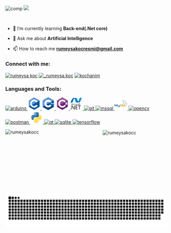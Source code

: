 ![comp](https://github.com/rumeysakocc/rumeysakocc/assets/115664157/344ed2b6-94aa-4ed1-84c9-6d3cbe80b106)
![](https://komarev.com/ghpvc/?username=rumeysakocc&color=blue)


<br>

- 🌱 I’m currently learning **Back-end(.Net core)**

- 💬 Ask me about **Artificial Intelligence**

- 📫 How to reach me **rumeysakocresmi@gmail.com**

<h3 align="left">Connect with me:</h3>
<p align="left">
<a href="https://linkedin.com/in/rumeysa-koç-79a4411b3/" target="blank"><img align="center" src="https://raw.githubusercontent.com/rahuldkjain/github-profile-readme-generator/master/src/images/icons/Social/linked-in-alt.svg" alt="rumeysa koc" height="30" width="40" /></a>
<a href="https://instagram.com/_rumeysa.koc" target="blank"><img align="center" src="https://raw.githubusercontent.com/rahuldkjain/github-profile-readme-generator/master/src/images/icons/Social/instagram.svg" alt="_rumeysa.koc" height="30" width="40" /></a>
<a href="https://discord.gg/kochanim" target="blank"><img align="center" src="https://raw.githubusercontent.com/rahuldkjain/github-profile-readme-generator/master/src/images/icons/Social/discord.svg" alt="kochanim" height="30" width="40" /></a>
</p>

<h3 align="left">Languages and Tools:</h3>
<p align="left"> <a href="https://www.arduino.cc/" target="_blank" rel="noreferrer"> <img src="https://cdn.worldvectorlogo.com/logos/arduino-1.svg" alt="arduino" width="40" height="40"/> </a> <a href="https://www.cprogramming.com/" target="_blank" rel="noreferrer"> <img src="https://raw.githubusercontent.com/devicons/devicon/master/icons/c/c-original.svg" alt="c" width="40" height="40"/> </a> <a href="https://www.w3schools.com/cpp/" target="_blank" rel="noreferrer"> <img src="https://raw.githubusercontent.com/devicons/devicon/master/icons/cplusplus/cplusplus-original.svg" alt="cplusplus" width="40" height="40"/> </a> <a href="https://www.w3schools.com/cs/" target="_blank" rel="noreferrer"> <img src="https://raw.githubusercontent.com/devicons/devicon/master/icons/csharp/csharp-original.svg" alt="csharp" width="40" height="40"/> </a> <a href="https://dotnet.microsoft.com/" target="_blank" rel="noreferrer"> <img src="https://raw.githubusercontent.com/devicons/devicon/master/icons/dot-net/dot-net-original-wordmark.svg" alt="dotnet" width="40" height="40"/> </a> <a href="https://git-scm.com/" target="_blank" rel="noreferrer"> <img src="https://www.vectorlogo.zone/logos/git-scm/git-scm-icon.svg" alt="git" width="40" height="40"/> </a> <a href="https://www.microsoft.com/en-us/sql-server" target="_blank" rel="noreferrer"> <img src="https://www.svgrepo.com/show/303229/microsoft-sql-server-logo.svg" alt="mssql" width="40" height="40"/> </a> <a href="https://www.mysql.com/" target="_blank" rel="noreferrer"> <img src="https://raw.githubusercontent.com/devicons/devicon/master/icons/mysql/mysql-original-wordmark.svg" alt="mysql" width="40" height="40"/> </a> <a href="https://opencv.org/" target="_blank" rel="noreferrer"> <img src="https://www.vectorlogo.zone/logos/opencv/opencv-icon.svg" alt="opencv" width="40" height="40"/> </a> <a href="https://postman.com" target="_blank" rel="noreferrer"> <img src="https://www.vectorlogo.zone/logos/getpostman/getpostman-icon.svg" alt="postman" width="40" height="40"/> </a> <a href="https://www.python.org" target="_blank" rel="noreferrer"> <img src="https://raw.githubusercontent.com/devicons/devicon/master/icons/python/python-original.svg" alt="python" width="40" height="40"/> </a> <a href="https://www.qt.io/" target="_blank" rel="noreferrer"> <img src="https://upload.wikimedia.org/wikipedia/commons/0/0b/Qt_logo_2016.svg" alt="qt" width="40" height="40"/> </a> <a href="https://www.sqlite.org/" target="_blank" rel="noreferrer"> <img src="https://www.vectorlogo.zone/logos/sqlite/sqlite-icon.svg" alt="sqlite" width="40" height="40"/> </a> <a href="https://www.tensorflow.org" target="_blank" rel="noreferrer"> <img src="https://www.vectorlogo.zone/logos/tensorflow/tensorflow-icon.svg" alt="tensorflow" width="40" height="40"/> </a> </p>

<p><img align="left" width="300" height="200" src="https://github-readme-stats.vercel.app/api/top-langs?username=rumeysakocc&show_icons=true&locale=en&layout=compact" alt="rumeysakocc" /></p>

<p>&nbsp;<img align="center" width="400" height="200" src="https://github-readme-stats.vercel.app/api?username=rumeysakocc&show_icons=true&locale=en" alt="rumeysakocc" /></p>

<picture>
  <source media="(prefers-color-scheme: dark)" srcset="https://raw.githubusercontent.com/rumeysakocc/rumeysakocc/output/github-contribution-grid-snake-dark.svg">
  <source media="(prefers-color-scheme: light)" srcset="https://raw.githubusercontent.com/rumeysakocc/rumeysakocc/output/github-contribution-grid-snake.svg">
  <img alt="github contribution grid snake animation" src="https://raw.githubusercontent.com/rumeysakocc/rumeysakocc/output/github-contribution-grid-snake.svg">
</picture>
